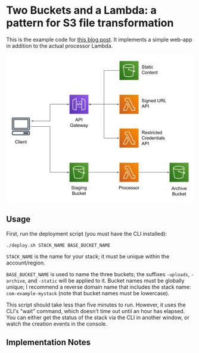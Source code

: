 # Two Buckets and a Lambda: a pattern for S3 file transformation

This is the example code for [this blog post](#). It implements a simple web-app in
addition to the actual processor Lambda.

![Architecture Diagram](static/images/webapp-architecture.png)


## Usage

First, run the deployment script (you must have the CLI installed):

```
./deploy.sh STACK_NAME BASE_BUCKET_NAME
```

`STACK_NAME` is the name for your stack; it must be unique within the account/region.

`BASE_BUCKET_NAME` is used to name the three buckets; the suffixes `-uploads`, `-archive`,
and `-static` will be applied to it. Bucket names must be globally unique; I recommend a
reverse domain name that includes the stack name: `com-example-mystack` (note that bucket
names must be lowercase).

This script should take less than five minutes to run. However, it uses the CLI's "wait"
command, which doesn't time out until an hour has elapsed. You can either get the status
of the stack via the CLI in another window, or watch the creation events in the console.


## Implementation Notes
